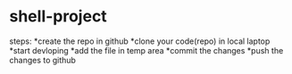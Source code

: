 # shell-project

steps:
*create the repo in github
*clone your code(repo) in local laptop
*start devloping
*add the file in temp area
*commit the changes
*push the changes to github
